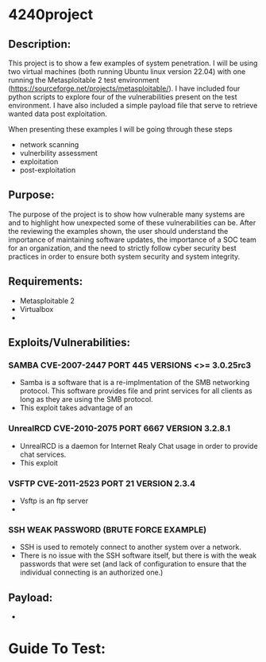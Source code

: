# 4240project

## Description:
This project is to show a few examples of system penetration. I will be using two virtual machines (both running Ubuntu linux version 22.04) with one running the Metasploitable 2 test environment (https://sourceforge.net/projects/metasploitable/). I have included four python scripts to explore four of the vulnerabilities present on the test environment. I have also included a simple payload file that serve to retrieve wanted data post exploitation. 

When presenting these examples I will be going through these steps
- network scanning
- vulnerbility assessment
- exploitation
- post-exploitation

## Purpose:
The purpose of the project is to show how vulnerable many systems are and to highlight how unexpected some of these vulnerabilities can be. After the reviewing the examples shown, the user should understand the importance of maintaining software updates, the importance of a SOC team for an organization, and the need to strictly follow cyber security best practices in order to ensure both system security and system integrity. 

## Requirements:
- Metasploitable 2
- Virtualbox 
-

## Exploits/Vulnerabilities:

### SAMBA CVE-2007-2447 PORT 445 VERSIONS <>= 3.0.25rc3
- Samba is a software that is a re-implmentation of the SMB networking protocol. This software provides file and print services for all clients as long as they are using the SMB protocol.
- This exploit takes advantage of an 

### UnrealRCD CVE-2010-2075 PORT 6667 VERSION 3.2.8.1 
- UnrealRCD is a daemon for Internet Realy Chat usage in order to provide chat services.
- This exploit

### VSFTP CVE-2011-2523 PORT 21 VERSION 2.3.4
- Vsftp is an ftp server
- 

### SSH WEAK PASSWORD (BRUTE FORCE EXAMPLE)
- SSH is used to remotely connect to another system over a network. 
- There is no issue with the SSH software itself, but there is with the weak passwords that were set (and lack of configuration to ensure that the individual connecting is an authorized one.)

## Payload:
-

# Guide To Test:
